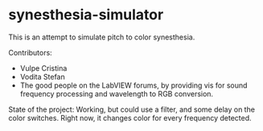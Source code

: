 # synesthesia-simulator
This is an attempt to simulate pitch to color synesthesia.

Contributors:
- Vulpe Cristina
- Vodita Stefan
- The good people on the LabVIEW forums, by providing vis for sound frequency processing and wavelength to RGB conversion.

State of the project:
Working, but could use a filter, and some delay on the color switches. Right now, it changes color for every frequency detected.
